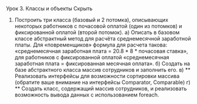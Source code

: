 Урок 3. Классы и объекты
Скрыть
1. Построить три класса (базовый и 2 потомка), описывающих некоторых работников с почасовой оплатой (один из потомков) и фиксированной оплатой (второй потомок).
   а) Описать в базовом классе абстрактный метод для расчёта среднемесячной заработной платы.
   Для «повременщиков» формула для расчета такова: «среднемесячная заработная плата = 20.8 * 8 * почасовая ставка», для работников с фиксированной оплатой «среднемесячная заработная плата = фиксированная месячная оплата».
   б) Создать на базе абстрактного класса массив сотрудников и заполнить его.
   в) ** Реализовать интерфейсы для возможности сортировки массива (обратите ваше внимание на интерфейсы Comparator, Comparable)
   г) ** Создать класс, содержащий массив сотрудников, и реализовать возможность вывода данных с использованием foreach.